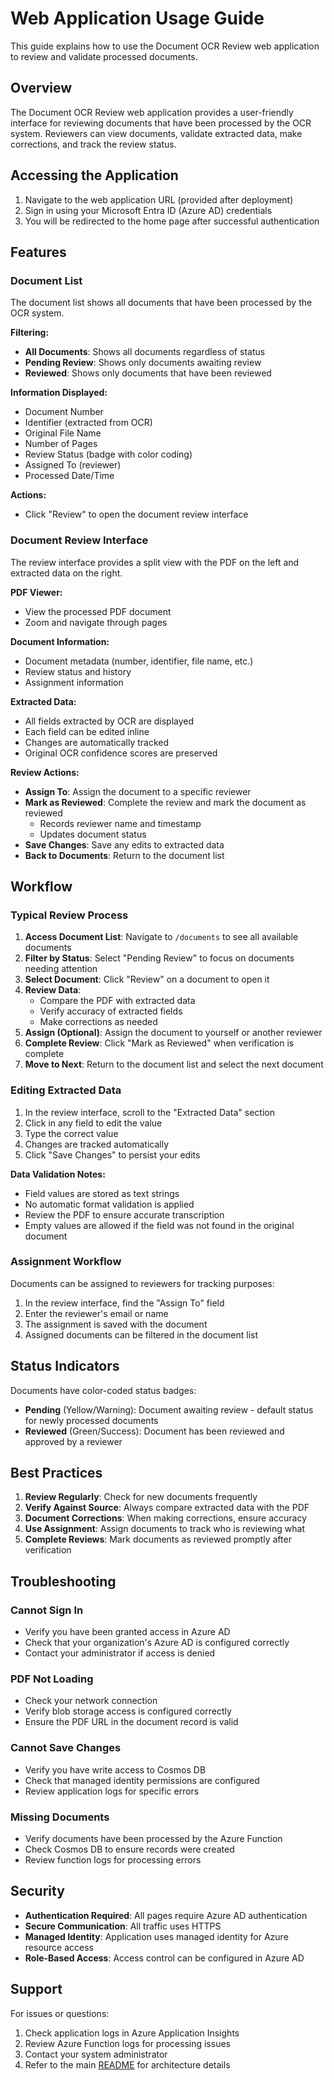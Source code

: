 # Web Application Usage Guide

This guide explains how to use the Document OCR Review web application to review and validate processed documents.

## Overview

The Document OCR Review web application provides a user-friendly interface for reviewing documents that have been processed by the OCR system. Reviewers can view documents, validate extracted data, make corrections, and track the review status.

## Accessing the Application

1. Navigate to the web application URL (provided after deployment)
2. Sign in using your Microsoft Entra ID (Azure AD) credentials
3. You will be redirected to the home page after successful authentication

## Features

### Document List

The document list shows all documents that have been processed by the OCR system.

**Filtering:**
- **All Documents**: Shows all documents regardless of status
- **Pending Review**: Shows only documents awaiting review
- **Reviewed**: Shows only documents that have been reviewed

**Information Displayed:**
- Document Number
- Identifier (extracted from OCR)
- Original File Name
- Number of Pages
- Review Status (badge with color coding)
- Assigned To (reviewer)
- Processed Date/Time

**Actions:**
- Click "Review" to open the document review interface

### Document Review Interface

The review interface provides a split view with the PDF on the left and extracted data on the right.

**PDF Viewer:**
- View the processed PDF document
- Zoom and navigate through pages

**Document Information:**
- Document metadata (number, identifier, file name, etc.)
- Review status and history
- Assignment information

**Extracted Data:**
- All fields extracted by OCR are displayed
- Each field can be edited inline
- Changes are automatically tracked
- Original OCR confidence scores are preserved

**Review Actions:**
- **Assign To**: Assign the document to a specific reviewer
- **Mark as Reviewed**: Complete the review and mark the document as reviewed
  - Records reviewer name and timestamp
  - Updates document status
- **Save Changes**: Save any edits to extracted data
- **Back to Documents**: Return to the document list

## Workflow

### Typical Review Process

1. **Access Document List**: Navigate to `/documents` to see all available documents
2. **Filter by Status**: Select "Pending Review" to focus on documents needing attention
3. **Select Document**: Click "Review" on a document to open it
4. **Review Data**: 
   - Compare the PDF with extracted data
   - Verify accuracy of extracted fields
   - Make corrections as needed
5. **Assign (Optional)**: Assign the document to yourself or another reviewer
6. **Complete Review**: Click "Mark as Reviewed" when verification is complete
7. **Move to Next**: Return to the document list and select the next document

### Editing Extracted Data

1. In the review interface, scroll to the "Extracted Data" section
2. Click in any field to edit the value
3. Type the correct value
4. Changes are tracked automatically
5. Click "Save Changes" to persist your edits

**Data Validation Notes:**
- Field values are stored as text strings
- No automatic format validation is applied
- Review the PDF to ensure accurate transcription
- Empty values are allowed if the field was not found in the original document

### Assignment Workflow

Documents can be assigned to reviewers for tracking purposes:

1. In the review interface, find the "Assign To" field
2. Enter the reviewer's email or name
3. The assignment is saved with the document
4. Assigned documents can be filtered in the document list

## Status Indicators

Documents have color-coded status badges:

- **Pending** (Yellow/Warning): Document awaiting review - default status for newly processed documents
- **Reviewed** (Green/Success): Document has been reviewed and approved by a reviewer

## Best Practices

1. **Review Regularly**: Check for new documents frequently
2. **Verify Against Source**: Always compare extracted data with the PDF
3. **Document Corrections**: When making corrections, ensure accuracy
4. **Use Assignment**: Assign documents to track who is reviewing what
5. **Complete Reviews**: Mark documents as reviewed promptly after verification

## Troubleshooting

### Cannot Sign In
- Verify you have been granted access in Azure AD
- Check that your organization's Azure AD is configured correctly
- Contact your administrator if access is denied

### PDF Not Loading
- Check your network connection
- Verify blob storage access is configured correctly
- Ensure the PDF URL in the document record is valid

### Cannot Save Changes
- Verify you have write access to Cosmos DB
- Check that managed identity permissions are configured
- Review application logs for specific errors

### Missing Documents
- Verify documents have been processed by the Azure Function
- Check Cosmos DB to ensure records were created
- Review function logs for processing errors

## Security

- **Authentication Required**: All pages require Azure AD authentication
- **Secure Communication**: All traffic uses HTTPS
- **Managed Identity**: Application uses managed identity for Azure resource access
- **Role-Based Access**: Access control can be configured in Azure AD

## Support

For issues or questions:
1. Check application logs in Azure Application Insights
2. Review Azure Function logs for processing issues
3. Contact your system administrator
4. Refer to the main [README](../README.md) for architecture details
